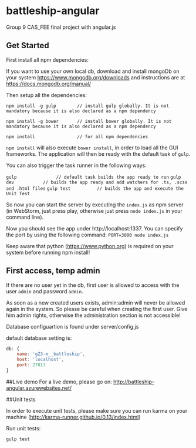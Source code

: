 # battleship-angular
Group 9 CAS_FEE final project with angular.js


## Get Started

First install all npm dependencies:

If you want to use your own local db, download and install mongoDb on your system  https://www.mongodb.org/downloads and instructions are at https://docs.mongodb.org/manual/

Then setup all the dependencies:

`npm install -g gulp        // install gulp globally. It is not mandatory because it is also declared as a npm dependency`

`npm install -g bower       // install bower globally. It is not mandatory because it is also declared as a npm dependency`

`npm install                // for all npm dependencies`

`npm install` will also execute `bower install`, in order to load all the GUI frameworks. The application will then be ready with the default task of `gulp`.
   
You can also trigger the task runner in the following ways:

`gulp               // default task builds the app ready to run`
`gulp dev           // builds the app ready and add watchers for .ts, .scss and .html files`
`gulp test          // builds the app and execute the Unit Test`

So now you can start the server by executing the `index.js` as npm server (in WebStorm, just press play, otherwise just press `node index.js` in your command line).

Now you should see the app under http://localhost:1337. You can specify the port by using the following command: `PORT=3000 node index.js`

Keep aware that python (https://www.python.org) is required on your system before running npm install!


## First access, temp admin

If there are no user yet in the db, first user is allowed to access with the user `admin` and password `admin`. 

As soon as a new created users exists, admin:admin will never be allowed again in the system. So please be
careful when creating the first user. Give him admin rights, otherwise the administration section is not accessible!

Database configuartion is found under server/config.js

default database setting is: 

```javascript
db: {
    name: 'gZ3-m__battleship',    
    host: 'localhost',    
    port: 27017
}
```

##Live demo
For a live demo, please go on: http://battleship-angular.azurewebsites.net/ 


##Unit tests

In order to execute unit tests, please make sure you can run karma on your machine (http://karma-runner.github.io/0.13/index.html)

Run unit tests:

`gulp test`